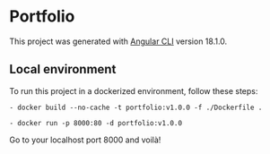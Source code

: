 # Portfolio

This project was generated with [Angular CLI](https://github.com/angular/angular-cli) version 18.1.0.

## Local environment

To run this project in a dockerized environment, follow these steps:

```console
- docker build --no-cache -t portfolio:v1.0.0 -f ./Dockerfile .
```

```console
- docker run -p 8000:80 -d portfolio:v1.0.0
```

Go to your localhost port 8000 and voilà!
